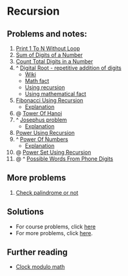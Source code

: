 # Recursion

## Problems and notes:
1. [Print 1 To N Without Loop](https://practice.geeksforgeeks.org/problems/print-1-to-n-without-using-loops/1)
2. [Sum of Digits of a Number](https://practice.geeksforgeeks.org/problems/sum-of-digits-of-a-number/1)
3. [Count Total Digits in a Number](https://practice.geeksforgeeks.org/problems/count-total-digits-in-a-number/1)
4. ^ [Digital Root - repetitive addition of digits](https://practice.geeksforgeeks.org/problems/digital-root/1)
    - [Wiki](https://en.wikipedia.org/wiki/Digital_root)
    - [Math fact](http://www.sjsu.edu/faculty/watkins/Digitsum0.htm)
    - [Using recursion]()
    - [Using mathematical fact](https://www.geeksforgeeks.org/digital-rootrepeated-digital-sum-given-integer/)
5. [Fibonacci Using Recursion](https://practice.geeksforgeeks.org/problems/fibonacci-using-recursion/1)
    - [Explanation](https://www.youtube.com/watch?v=zg-ddPbzcKM)
6. @ [Tower Of Hanoi](https://practice.geeksforgeeks.org/problems/tower-of-hanoi/1)
7. ^ [Josephus problem](https://practice.geeksforgeeks.org/problems/josephus-problem/1)
    - [Explanation](https://www.geeksforgeeks.org/josephus-problem-set-1-a-on-solution/)
8. [Power Using Recursion](https://practice.geeksforgeeks.org/problems/power-using-recursion/1)
9. ^ [Power Of Numbers](https://practice.geeksforgeeks.org/problems/power-of-numbers/0)
    - [Explanation](https://www.geeksforgeeks.org/modular-exponentiation-recursive/)
10. @ [Power Set Using Recursion](https://practice.geeksforgeeks.org/problems/power-set-using-recursion/1)
11. @ ^ [Possible Words From Phone Digits](https://practice.geeksforgeeks.org/problems/possible-words-from-phone-digits/1)

## More problems
1. [Check palindrome or not](https://www.geeksforgeeks.org/recursive-function-check-string-palindrome/)

## Solutions
- For course problems, click [here](https://github.com/thecoducer/GeeksForGeeks_DSA_Course_Solutions/blob/master/Recursion)
- For more problems, click [here](https://github.com/thecoducer/GeeksForGeeks_DSA_Course_Solutions/tree/master/Recursion/More).

## Further reading
- [Clock modulo math](https://medium.com/i-math/intro-to-modular-arithmetic-34ad9d4537d1)
